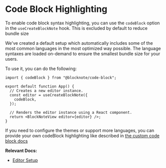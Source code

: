 # Code Block Highlighting

To enable code block syntax highlighting, you can use the `codeBlock` option in the `useCreateBlockNote` hook. This is excluded by default to reduce bundle size

We've created a default setup which automatically includes some of the most common languages in the most optimized way possible. The language syntaxes are loaded on-demand to ensure the smallest bundle size for your users.

To use it, you can do the following:

```tsx
import { codeBlock } from "@blocknote/code-block";

export default function App() {
  // Creates a new editor instance.
  const editor = useCreateBlockNote({
    codeBlock,
  });

  // Renders the editor instance using a React component.
  return <BlockNoteView editor={editor} />;
}
```

If you need to configure the themes or support more languages, you can provide your own codeBlock highlighting like described in [the custom code block docs](./custom-code-block/)

**Relevant Docs:**

- [Editor Setup](/docs/editor-basics/setup)
